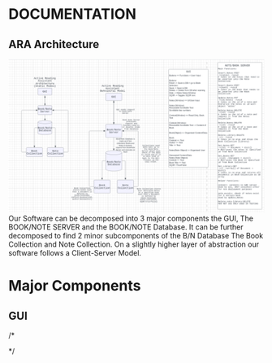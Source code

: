 # DOCUMENTATION  
## ARA Architecture
![alt text](https://github.com/Aotae/422-projects/blob/main/ARAprototype/Documentation/ARAArchitecture.PNG)  
Our Software can be decomposed into 3 major components the GUI, The BOOK/NOTE SERVER and the BOOK/NOTE Database. It can be further decomposed to find 2 minor subcomponents of the B/N Database The Book Collection and Note Collection. On a slightly higher layer of abstraction our software follows a Client-Server Model.  
  
# Major Components  
## GUI
/*





*/
